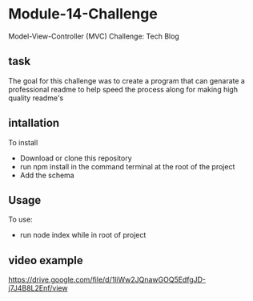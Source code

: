 # Module-14-Challenge
Model-View-Controller (MVC) Challenge: Tech Blog
## task
The goal for this challenge was to create a program that can genarate a professional readme to help speed the process along for making high quality readme's
## intallation 
To install
- Download or clone this repository 
- run npm install in the command terminal at the root of the project
- Add the schema
## Usage
To use: 
- run node index while in root of project
## video example 
https://drive.google.com/file/d/1liWw2JQnawGOQ5EdfgJD-j7J4B8L2Enf/view